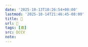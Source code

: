 ```yaml
---
date: '2025-10-13T10:26:54+08:00'
lastmod: '2025-10-14T21:46:45-08:00'
title: 􁓼
url: 􁓼
tags: [肅]
src: DCCV
note:
---
```

